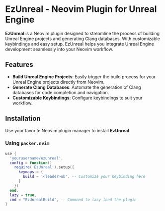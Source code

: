 # EzUnreal - Neovim Plugin for Unreal Engine

**EzUnreal** is a Neovim plugin designed to streamline the process of building Unreal Engine projects and generating Clang databases. With customizable keybindings and easy setup, EzUnreal helps you integrate Unreal Engine development seamlessly into your Neovim workflow.

## Features

- **Build Unreal Engine Projects**: Easily trigger the build process for your Unreal Engine projects directly from Neovim.
- **Generate Clang Databases**: Automate the generation of Clang databases for code completion and navigation.
- **Customizable Keybindings**: Configure keybindings to suit your workflow.

## Installation

Use your favorite Neovim plugin manager to install **EzUnreal**.

### Using `packer.nvim`

```lua
use {
  'yourusername/ezunreal',
  config = function()
    require('EzUnreal').setup({
      keymaps = {
        build = '<leader>ub', -- Customize your keybinding here
      }
    })
  end,
  lazy = true,
  cmd = "EzUnrealBuild", -- Command to lazy load the plugin
}
